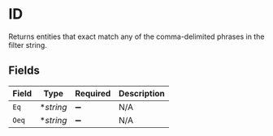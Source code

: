 # ID

Returns entities that exact match any of the comma-delimited phrases in the filter string.


## Fields

| Field              | Type               | Required           | Description        |
| ------------------ | ------------------ | ------------------ | ------------------ |
| `Eq`               | **string*          | :heavy_minus_sign: | N/A                |
| `Oeq`              | **string*          | :heavy_minus_sign: | N/A                |